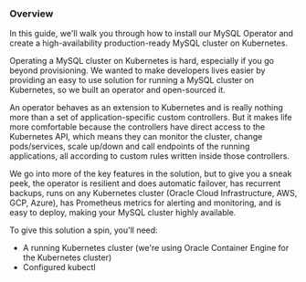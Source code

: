 ### Overview

In this guide, we'll walk you through how to install our MySQL Operator and create a high-availability production-ready MySQL cluster on Kubernetes.

Operating a MySQL cluster on Kubernetes is hard, especially if you go beyond provisioning. We wanted to make developers lives easier by providing an easy to use solution for running a MySQL cluster on Kubernetes, so we built an operator and open-sourced it. 

An operator behaves as an extension to Kubernetes and is really nothing more than a set of application-specific custom controllers. But it makes life more comfortable because the controllers have direct access to the Kubernetes API, which means they can monitor the cluster, change pods/services, scale up/down and call endpoints of the running applications, all according to custom rules written inside those controllers.

We go into more of the key features in the solution, but to give you a sneak peek, the operator is resilient and does automatic failover, has recurrent backups, runs on any Kubernetes cluster (Oracle Cloud Infrastructure, AWS, GCP, Azure), has Prometheus metrics for alerting and monitoring, and is easy to deploy, making your MySQL cluster highly available. 

To give this solution a spin, you'll need:
* A running Kubernetes cluster (we're using Oracle Container Engine for the Kubernetes cluster)
* Configured kubectl
